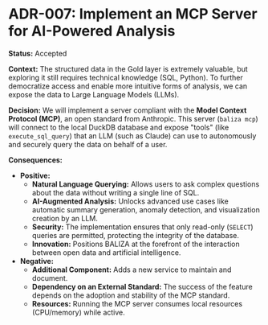 # ADR-007: Implement an MCP Server for AI-Powered Analysis

**Status:** Accepted

**Context:**
The structured data in the Gold layer is extremely valuable, but exploring it still requires technical knowledge (SQL, Python). To further democratize access and enable more intuitive forms of analysis, we can expose the data to Large Language Models (LLMs).

**Decision:**
We will implement a server compliant with the **Model Context Protocol (MCP)**, an open standard from Anthropic. This server (`baliza mcp`) will connect to the local DuckDB database and expose "tools" (like `execute_sql_query`) that an LLM (such as Claude) can use to autonomously and securely query the data on behalf of a user.

**Consequences:**
*   **Positive:**
    *   **Natural Language Querying:** Allows users to ask complex questions about the data without writing a single line of SQL.
    *   **AI-Augmented Analysis:** Unlocks advanced use cases like automatic summary generation, anomaly detection, and visualization creation by an LLM.
    *   **Security:** The implementation ensures that only read-only (`SELECT`) queries are permitted, protecting the integrity of the database.
    *   **Innovation:** Positions BALIZA at the forefront of the interaction between open data and artificial intelligence.
*   **Negative:**
    *   **Additional Component:** Adds a new service to maintain and document.
    *   **Dependency on an External Standard:** The success of the feature depends on the adoption and stability of the MCP standard.
    *   **Resources:** Running the MCP server consumes local resources (CPU/memory) while active.